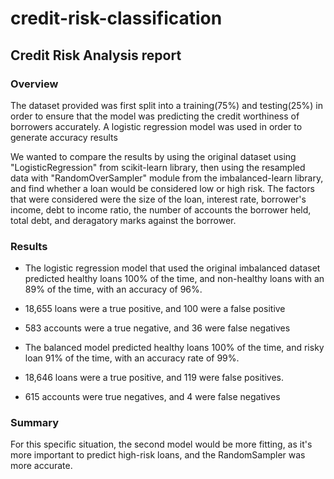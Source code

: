 # credit-risk-classification

## Credit Risk Analysis report

### Overview
The dataset provided was first split into a training(75%) and testing(25%) in order to ensure that the model was predicting the credit worthiness of borrowers accurately. A logistic regression model was used in order to generate accuracy results

We wanted to compare the results by using the original dataset using "LogisticRegression" from scikit-learn library, then using the resampled data with "RandomOverSampler" module from the imbalanced-learn library, and find whether a loan would be considered low or high risk. The factors that were considered were the size of the loan, interest rate, borrower's income, debt to income ratio, the number of accounts the borrower held, total debt, and deragatory marks against the borrower.

### Results
- The logistic regression model that used the original imbalanced dataset predicted healthy loans 100% of the time, and non-healthy loans with an 89% of the time, with an accuracy of 96%.
- 18,655 loans were a true positive, and 100 were a false positive
- 583 accounts were a true negative, and 36 were false negatives

- The balanced model predicted healthy loans 100% of the time, and risky loan 91% of the time, with an accuracy rate of 99%. 
- 18,646 loans were a true positive, and 119 were false positives.
- 615 accounts were true negatives, and 4 were false negatives

### Summary
For this specific situation, the second model would be more fitting, as it's more important to predict high-risk loans, and the RandomSampler was more accurate. 
